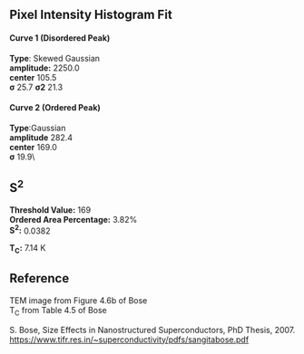 ## Pixel Intensity Histogram Fit

#### Curve 1 (Disordered Peak)
**Type**: Skewed Gaussian\
**amplitude:** 2250.0\
**center** 105.5\
**σ** 25.7
**σ2** 21.3


#### Curve 2 (Ordered Peak)
**Type**:Gaussian\
**amplitude** 282.4\
**center** 169.0\
**σ** 19.9\


## S<sup>2</sup>
**Threshold Value:** 169\
**Ordered Area Percentage:** 3.82%\
**S<sup>2</sup>:** 0.0382


**T<sub>C</sub>:**  7.14 K


## Reference

TEM image from Figure 4.6b of Bose\
T<sub>C</sub> from Table 4.5 of Bose



S. Bose, Size Effects in Nanostructured Superconductors, PhD Thesis, 2007.
https://www.tifr.res.in/~superconductivity/pdfs/sangitabose.pdf
